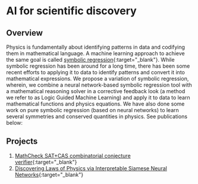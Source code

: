 # AI for scientific discovery


## Overview
Physics is fundamentally about identifying patterns in data and codifying them in mathematical language. A machine learning approach to achieve the same goal is called [symbolic regression](https://en.wikipedia.org/wiki/Symbolic_regression){:target="_blank"}. While symbolic regression has been around for a long time, there has been some recent efforts to applying it to data to identify patterns and convert it into mathematical expressions. We propose a variation of symbolic regression, wherein, we combine a neural network-based symbolic regression tool with a mathematical reasoning solver in a corrective feedback look (a method we refer to as Logic Guided Machine Learning) and apply it to data to learn mathematical functions and physics equations. We have also done some work on pure symbolic regression (based on neural networks) to learn several symmetries and conserved quantities in physics. See publications below:

## Projects
1. [MathCheck SAT+CAS combinatorial conjecture verifier](https://uwaterloo.ca/mathcheck/){:target="_blank"}
2. [Discovering Laws of Physics via Interpretable Siamese Neural Networks](https://ml-logic-seminar.github.io/ml_logic_website/siamese.html){:target="_blank"}
